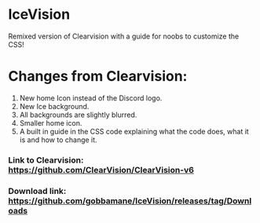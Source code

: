 # IceVision
Remixed version of Clearvision with a guide for noobs to customize the CSS!
# Changes from Clearvision:
1. New home Icon instead of the Discord logo.
2. New Ice background.
3. All backgrounds are slightly blurred.
4. Smaller home icon.
5. A built in guide in the CSS code explaining what the code does, what it is and how to change it.
### **Link to Clearvision: https://github.com/ClearVision/ClearVision-v6**
### Download link: https://github.com/gobbamane/IceVision/releases/tag/Downloads
